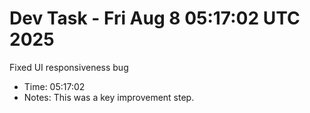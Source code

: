 # Dev Task - Fri Aug  8 05:17:02 UTC 2025
Fixed UI responsiveness bug
- Time: 05:17:02
- Notes: This was a key improvement step.

